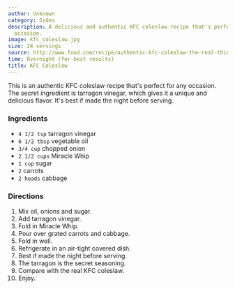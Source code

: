 ```yaml
---
author: Unknown
category: Sides
description: A delicious and authentic KFC coleslaw recipe that's perfect for any
  occasion.
image: kfc_coleslaw.jpg
size: 24 servings
source: http://www.food.com/recipe/authentic-kfc-coleslaw-the-real-thing-67284?mode=metric&scaleto=24.0&st=null
time: Overnight (for best results)
title: KFC Coleslaw
---
```

This is an authentic KFC coleslaw recipe that's perfect for any occasion. The secret ingredient is tarragon vinegar, which gives it a unique and delicious flavor. It's best if made the night before serving.

### Ingredients

* `4 1/2 tsp` tarragon vinegar
* `6 1/2 tbsp` vegetable oil
* `3/4 cup` chopped onion
* `2 1/2 cups` Miracle Whip
* `1 cup` sugar
* `2` carrots
* `2 heads` cabbage

### Directions

1. Mix oil, onions and sugar.
2. Add tarragon vinegar.
3. Fold in Miracle Whip.
4. Pour over grated carrots and cabbage.
5. Fold in well.
6. Refrigerate in an air-tight covered dish.
7. Best if made the night before serving.
8. The tarragon is the secret seasoning.
9. Compare with the real KFC coleslaw.
10. Enjoy.